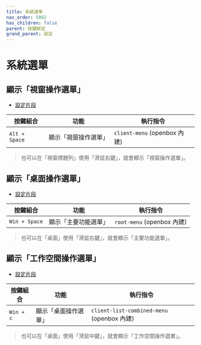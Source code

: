 ```yaml
---
title: 系統選單
nav_order: 5002
has_children: false
parent: 按鍵綁定
grand_parent: 設定
---
```



# 系統選單


## 顯示「視窗操作選單」

* [設定片段](https://github.com/samwhelp/note-about-openbox/tree/gh-pages/_demo/config/openbox-config/main/share/gen/openbox-gen-rc/Section/Keybind/MenuClient.php)

| 按鍵組合           | 功能        | 執行指令             |
| ----------------- | ------------ | -------------------- |
| `Alt + Space`  | 顯示「視窗操作選單」 | `client-menu` (openbox 內建) |

> 也可以在「視窗標題列」使用「滑鼠右鍵」，就會顯示「視窗操作選單」。


## 顯示「桌面操作選單」

* [設定片段](https://github.com/samwhelp/note-about-openbox/tree/gh-pages/_demo/config/openbox-config/main/share/gen/openbox-gen-rc/Section/Keybind/MenuRoot.php)

| 按鍵組合           | 功能        | 執行指令             |
| ----------------- | ------------ | -------------------- |
| `Win + Space`  | 顯示「主要功能選單」 | `root-menu` (openbox 內建) |

> 也可以在「桌面」使用「滑鼠右鍵」，就會顯示「主要功能選單」。


## 顯示「工作空間操作選單」

* [設定片段](https://github.com/samwhelp/note-about-openbox/tree/gh-pages/_demo/config/openbox-config/main/share/gen/openbox-gen-rc/Section/Keybind/MenuClientList.php)

| 按鍵組合           | 功能        | 執行指令             |
| ----------------- | ------------ | -------------------- |
| `Win + c`  | 顯示「桌面操作選單」 | `client-list-combined-menu` (openbox 內建) |

> 也可以在「桌面」使用「滑鼠中鍵」，就會顯示「工作空間操作選單」。
